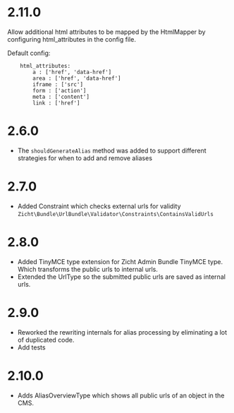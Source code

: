# 2.11.0 #
Allow additional html attributes to be mapped by the HtmlMapper by configuring html_attributes in the config file.

Default config:

```    
    html_attributes:
        a : ['href', 'data-href']
        area : ['href', 'data-href']
        iframe : ['src']
        form : ['action']
        meta : ['content']
        link : ['href']
```


# 2.6.0 #
- The `shouldGenerateAlias` method was added to support different strategies for when to add and remove aliases

# 2.7.0 #
- Added Constraint which checks external urls for validity ` Zicht\Bundle\UrlBundle\Validator\Constraints\ContainsValidUrls `

# 2.8.0 #
- Added TinyMCE type extension for Zicht Admin Bundle TinyMCE type. Which transforms the public urls to internal urls.
- Extended the UrlType so the submitted public urls are saved as internal urls.

# 2.9.0 #
- Reworked the rewriting internals for alias processing by eliminating a lot of duplicated code.
- Add tests

# 2.10.0 #
- Adds AliasOverviewType which shows all public urls of an object in the CMS.
